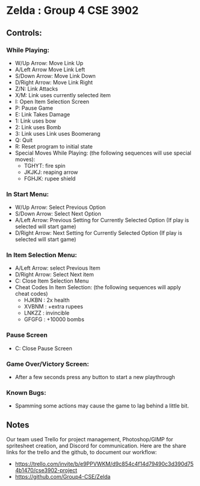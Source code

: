 # Zelda : Group 4 CSE 3902

## Controls:

### While Playing:
- W/Up Arrow: Move Link Up
- A/Left Arrow Move Link Left
- S/Down Arrow: Move Link Down
- D/Right Arrow: Move Link Right
- Z/N: Link Attacks
- X/M: Link uses currently selected item
- I: Open Item Selection Screen
- P: Pause Game
- E: Link Takes Damage
- 1: Link uses bow
- 2: Link uses Bomb
- 3: Link uses Link uses Boomerang
- Q: Quit
- R: Reset program to initial state
- Special Moves While Playing: (the following sequences will use special moves):
  - TGHYT: fire spin
  - JKJKJ: reaping arrow
  - FGHJK: rupee shield

### In Start Menu:
- W/Up Arrow: Select Previous Option 
- S/Down Arrow: Select Next Option
- A/Left Arrow: Previous Setting for Currently Selected Option (If play is selected will start game)
- D/Right Arrow: Next Setting for Currently Selected Option (If play is selected will start game)

### In Item Selection Menu:
- A/Left Arrow: select Previous Item
- D/Right Arrow: Select Next item
- C: Close Item Selection Menu
- Cheat Codes In Item Selection: (the following sequences will apply cheat codes)
  - HJKBN : 2x health
  - XVBNM : +extra rupees
  - LNKZZ : invincible
  - GFGFG : +10000 bombs

### Pause Screen
- C: Close Pause Screen

### Game Over/Victory Screen:
- After a few seconds press any button to start a new playthrough

### Known Bugs: 
- Spamming some actions may cause the game to lag behind a little bit.

## Notes
Our team used Trello for project management, Photoshop/GIMP for spritesheet creation, and Discord for communication.
Here are the share links for the trello and the github, to document our workflow:
- https://trello.com/invite/b/e9PPVWKM/d9c854c4f14d79490c3d390d754b1470/cse3902-project
- https://github.com/Group4-CSE/Zelda
